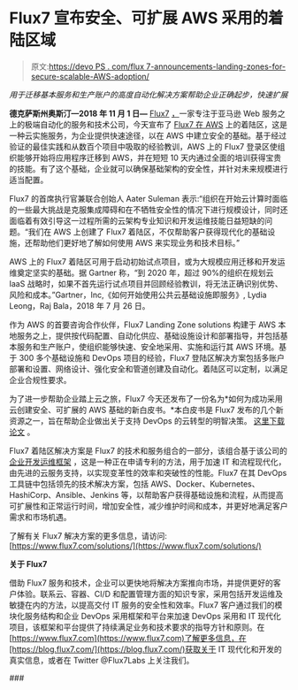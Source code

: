 # Flux7 宣布安全、可扩展 AWS 采用的着陆区域

> 原文:[https://devo PS . com/flux 7-announcements-landing-zones-for-secure-scalable-AWS-adoption/](https://devops.com/flux7-announces-landing-zones-for-secure-scalable-aws-adoption/)

*用于迁移基本服务和生产账户的高度自动化解决方案帮助企业正确起步，快速扩展*

**德克萨斯州奥斯汀—2018 年 11 月 1 日—** [Flux7](http://www.flux7.com/) [，](http://www.flux7.com/)一家专注于亚马逊 Web 服务之上的极端自动化的服务和技术公司，今天宣布了 [Flux7 在 AWS](https://www.flux7.com/aws-getting-started/) 上的着陆区，这是一种云实施服务，为企业提供快速途径，以在 AWS 中建立安全的基础。基于经过验证的最佳实践和从数百个项目中吸取的经验教训，AWS 上的 Flux7 登录区使组织能够开始将应用程序迁移到 AWS，并在短短 10 天内通过全面的培训获得宝贵的技能。有了这个基础，企业就可以确保基础架构的安全性，并针对未来规模进行适当配置。

Flux7 的首席执行官兼联合创始人 Aater Suleman 表示:“组织在开始云计算时面临的一些最大挑战是克服集成障碍和在不牺牲安全性的情况下进行规模设计，同时还面临着有效引导这一过程所需的云架构专业知识和开发运维技能日益短缺的问题。“我们在 AWS 上创建了 Flux7 着陆区，不仅帮助客户获得现代化的基础设施，还帮助他们更好地了解如何使用 AWS 来实现业务和技术目标。”

AWS 上的 Flux7 着陆区可用于启动初始试点项目，或为大规模应用迁移和开发运维奠定坚实的基础。据 Gartner 称，“到 2020 年，超过 90%的组织在规划云 IaaS 战略时，如果不首先运行试点项目并回顾经验教训，将无法正确识别优势、风险和成本。”Gartner，Inc,《如何开始使用公共云基础设施即服务》, Lydia Leong，Raj Bala，2018 年 7 月 26 日。

作为 AWS 的首要咨询合作伙伴，Flux7 Landing Zone solutions 构建于 AWS 本地服务之上，提供按代码配置、自动化供应、基础设施设计和部署指导，并包括基本服务和生产账户，使组织能够快速、安全地采用、实施和运行其 AWS 环境。基于 300 多个基础设施和 DevOps 项目的经验，Flux7 登陆区解决方案包括多账户部署和设置、网络设计、强化安全和管道创建及自动化。着陆区可以定制，以满足企业合规性要求。

为了进一步帮助企业踏上云之旅，Flux7 今天还发布了一份名为*如何为成功采用云创建安全、可扩展的 AWS 基础的新白皮书。*本白皮书是 Flux7 发布的几个新资源之一，旨在帮助企业做出关于支持 DevOps 的云转型的明智决策。 [这里下载论文](https://share.hsforms.com/1hQXFjzezQym2Tt3pzGDbsA8tk0) 。

Flux7 着陆区解决方案是 Flux7 的技术和服务组合的一部分，该组合基于该公司的 [企业开发运维框架](https://blog.flux7.com/the_flux7_enterprise_devops_framework) ，这是一种正在申请专利的方法，用于加速 IT 和流程现代化，由先进的云服务支持，以实现变革性的效率和突破性的性能。Flux7 在其 DevOps 工具链中包括领先的技术解决方案，包括 AWS、Docker、Kubernetes、HashiCorp、Ansible、Jenkins 等，以帮助客户获得基础设施和流程，从而提高可扩展性和正常运行时间，增加安全性，减少维护时间和成本，并更好地满足客户需求和市场机遇。

了解有关 Flux7 解决方案的更多信息，请访问:[https://www.flux7.com/solutions/](https://www.flux7.com/solutions/)

**关于 Flux7**

借助 Flux7 服务和技术，企业可以更快地将解决方案推向市场，并提供更好的客户体验。联系云、容器、CI/D 和配置管理方面的知识专家，采用包括开发运维及敏捷在内的方法，以提高交付 IT 服务的安全性和效率。Flux7 客户通过我们的模块化服务结构和企业 DevOps 采用框架和平台来加速 DevOps 采用和 IT 现代化项目，该框架和平台提供了持续满足业务和技术要求的指导方针和原则。在[https://www.flux7.com](https://www.flux7.com)了解更多信息，在[https://blog.flux7.com/](https://blog.flux7.com/)获取关于 IT 现代化和开发的真实信息，或者在 Twitter @Flux7Labs 上关注我们。

*###*